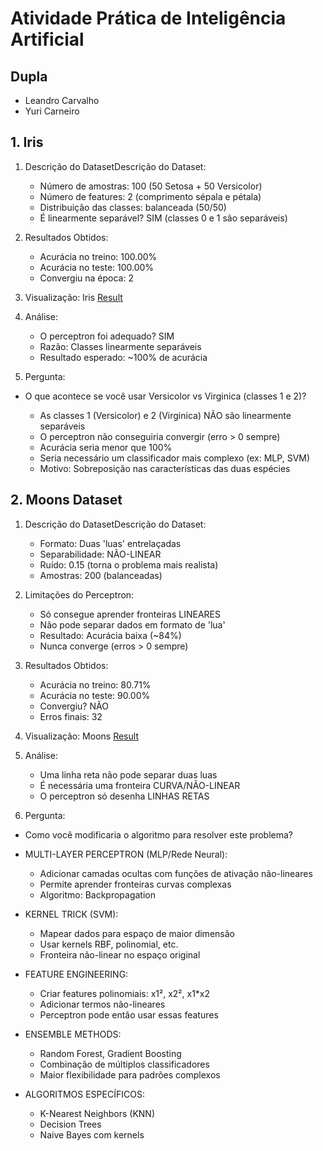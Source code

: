 # Atividade Prática de Inteligência Artificial

## Dupla

- Leandro Carvalho
- Yuri Carneiro

## 1. Iris

1. Descrição do DatasetDescrição do Dataset:
    - Número de amostras: 100 (50 Setosa + 50 Versicolor)
    - Número de features: 2 (comprimento sépala e pétala)
    - Distribuição das classes: balanceada (50/50)
    - É linearmente separável? SIM (classes 0 e 1 são separáveis)

2. Resultados Obtidos:
    - Acurácia no treino: 100.00%
    - Acurácia no teste: 100.00%
    - Convergiu na época: 2

3. Visualização:
    Iris [Result](./iris_result.png)

4. Análise:
   - O perceptron foi adequado? SIM
   - Razão: Classes linearmente separáveis
   - Resultado esperado: ~100% de acurácia

5. Pergunta:
- O que acontece se você usar Versicolor vs Virginica (classes 1 e 2)?

    - As classes 1 (Versicolor) e 2 (Virginica) NÃO são linearmente separáveis
    - O perceptron não conseguiria convergir (erro > 0 sempre)
    - Acurácia seria menor que 100%
    - Seria necessário um classificador mais complexo (ex: MLP, SVM)
    - Motivo: Sobreposição nas características das duas espécies

## 2. Moons Dataset  

1. Descrição do DatasetDescrição do Dataset:
    -  Formato: Duas 'luas' entrelaçadas
    - Separabilidade: NÃO-LINEAR
    - Ruído: 0.15 (torna o problema mais realista)
    - Amostras: 200 (balanceadas)

2. Limitações do Perceptron:
    - Só consegue aprender fronteiras LINEARES
    - Não pode separar dados em formato de 'lua'
    - Resultado: Acurácia baixa (~84%)
    - Nunca converge (erros > 0 sempre)

3. Resultados Obtidos:
    - Acurácia no treino: 80.71%
    - Acurácia no teste: 90.00%
    - Convergiu? NÃO
    - Erros finais: 32

4. Visualização:
    Moons [Result](./moons_result.png)

5. Análise:
    - Uma linha reta não pode separar duas luas
    - É necessária uma fronteira CURVA/NÃO-LINEAR
    - O perceptron só desenha LINHAS RETAS

6. Pergunta:
- Como você modificaria o algoritmo para resolver este problema?

- MULTI-LAYER PERCEPTRON (MLP/Rede Neural):
    - Adicionar camadas ocultas com funções de ativação não-lineares
    - Permite aprender fronteiras curvas complexas
    - Algoritmo: Backpropagation

- KERNEL TRICK (SVM):
    - Mapear dados para espaço de maior dimensão
    - Usar kernels RBF, polinomial, etc.
    - Fronteira não-linear no espaço original

- FEATURE ENGINEERING:
    - Criar features polinomiais: x1², x2², x1*x2
    - Adicionar termos não-lineares
    - Perceptron pode então usar essas features

- ENSEMBLE METHODS:
    - Random Forest, Gradient Boosting
    - Combinação de múltiplos classificadores
    - Maior flexibilidade para padrões complexos

- ALGORITMOS ESPECÍFICOS:
    - K-Nearest Neighbors (KNN)
    - Decision Trees
    - Naive Bayes com kernels